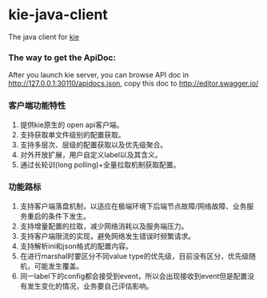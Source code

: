 # kie-java-client

The java client for [kie](https://github.com/apache/servicecomb-kie)

### The way to get the ApiDoc:
After you launch kie server, you can browse API doc in http://127.0.0.1:30110/apidocs.json, copy this doc to http://editor.swagger.io/

### 客户端功能特性

1. 提供kie原生的 open api客户端。
2. 支持获取单文件级别的配置获取。
3. 支持多层次、层级的配置获取以及优先级聚合。
3. 对外开放扩展，用户自定义label以及其含义。
5. 通过长轮训(long polling)+全量拉取机制获取配置。

### 功能路标

1. 支持客户端落盘机制，以适应在极端环境下后端节点故障/网络故障、业务服务重启的条件下发生。
2. 支持增量配置的拉取，减少网络消耗以及服务端压力。
3. 支持客户端限流的实现，避免网络发生错误时频繁请求。
4. 支持解析ini和json格式的配置内容。
5. 在进行marshal时要区分不同value type的优先级，目前没有区分，优先级随机，可能发生覆盖。
6. 同一label下的config都会接受到event，所以会出现接收到event但是配置没有发生变化的情况，业务要自己评估影响。